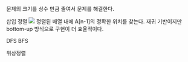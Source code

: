   
문제의 크기를 상수 만큼 줄여서 문제를 해결한다.
  
삽입 정렬
[![](https://velog.velcdn.com/images/wisdom-one/post/af7786a7-9dad-4a25-aff8-214f3c911a0f/image.gif)](https://velog.velcdn.com/images/wisdom-one/post/af7786a7-9dad-4a25-aff8-214f3c911a0f/image.gif)
정렬된 배열 내에 A[n-1]의 정확한 위치를 찾는다.
재귀 기반이지만 bottom-up 방식으로 구현이 더 효율적이다.
  
DFS BFS  
  
위상정렬